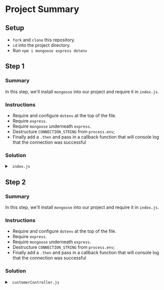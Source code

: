 # Project Summary

## Setup

- `fork` and `clone` this repository.
- `cd` into the project directory.
- Run `npm i mongoose express dotenv`

## Step 1

### Summary

In this step, we'll install `mongoose` into our project and require it in `index.js`.

### Instructions

- Require and configure `dotenv` at the top of the file.
- Require `express`.
- Require `mongoose` underneath `express`.
- Destructure `CONNECTION_STRING` from `process.env`;
- Finally add a `.then` and pass in a callback function that will console log that the connection was successful

### Solution

<details>

<summary> <code> index.js </code> </summary>

```js
require("dotenv").config();
const express = require("express");
const mongoose = require("mongoose");

const app = express();

const { SERVER_PORT, CONNECTION_STRING } = process.env;

app.use(express.json());

mongoose.connect(CONNECTION_STRING).then(() => {
  console.log("mongoose connected");
});

app.listen(SERVER_PORT, () => {
  console.log(`Server listening on port ${SERVER_PORT}`);
});
```

</details>

## Step 2

### Summary

In this step, we'll install `mongoose` into our project and require it in `index.js`.

### Instructions

- Require and configure `dotenv` at the top of the file.
- Require `express`.
- Require `mongoose` underneath `express`.
- Destructure `CONNECTION_STRING` from `process.env`;
- Finally add a `.then` and pass in a callback function that will console log that the connection was successful

### Solution

<details>

<summary> <code> customerController.js </code> </summary>

```js
module.exports = {
  getAllCustomers: (req, res) => {
    Customer.find({}).then(customers => {
      res.status(200).send(customers);
    });
  },
  postCustomer: (req, res) => {
    const { name, email } = req.body;
    // create a new Customer with your Customer schema and pass in the correct values
    // when creating data, we dont want to write to the DB directly, we want to run this through our validators
    const customer = new Customer({
      name,
      email
    });

    customer.save(err => {
      Customer.find({}).then(customers => {
        res.status(200).send(customers);
      });
    });
  }
};
```

</details>
